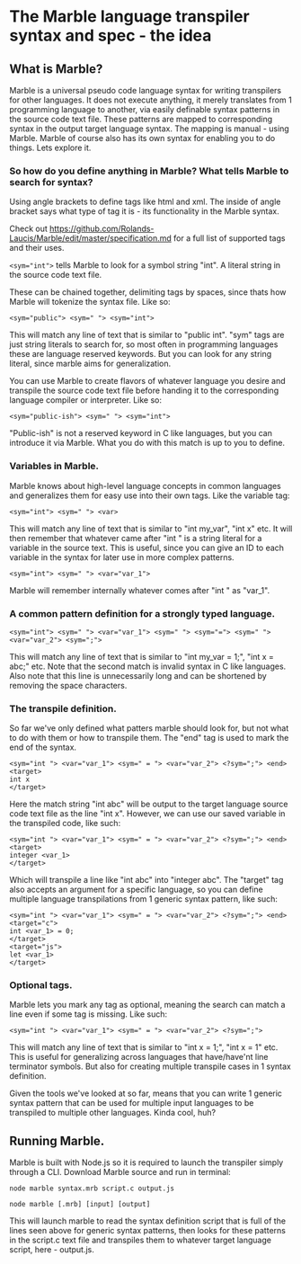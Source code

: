 # The Marble language transpiler syntax and spec - the idea

## What is Marble?
Marble is a universal pseudo code language syntax for writing transpilers for other languages. It does not execute anything, it merely translates from 1 programming language to another, via easily definable syntax patterns in the source code text file. These patterns are mapped to corresponding syntax in the output target language syntax. The mapping is manual - using Marble. Marble of course also has its own syntax for enabling you to do things. Lets explore it.

### So how do you define anything in Marble? What tells Marble to search for syntax?

Using angle brackets to define tags like html and xml. The inside of angle bracket says what type of tag it is - its functionality in the Marble syntax.

Check out https://github.com/Rolands-Laucis/Marble/edit/master/specification.md for a full list of supported tags and their uses.

``<sym="int">`` tells Marble to look for a symbol string "int". A literal string in the source code text file.

These can be chained together, delimiting tags by spaces, since thats how Marble will tokenize the syntax file. Like so:

``<sym="public"> <sym=" "> <sym="int">``

This will match any line of text that is similar to "public int". "sym" tags are just string literals to search for, so most often in programming languages these are language reserved keywords. But you can look for any string literal, since marble aims for generalization.

You can use Marble to create flavors of whatever language you desire and transpile the source code text file before handing it to the corresponding language compiler or interpreter. Like so:

``<sym="public-ish"> <sym=" "> <sym="int">``

"Public-ish" is not a reserved keyword in C like languages, but you can introduce it via Marble. What you do with this match is up to you to define. 

### Variables in Marble.

Marble knows about high-level language concepts in common languages and generalizes them for easy use into their own tags. Like the variable tag:

``<sym="int"> <sym=" "> <var>``

This will match any line of text that is similar to "int my_var", "int x" etc. It will then remember that whatever came after "int " is a string literal for a variable in the source text. This is useful, since you can give an ID to each variable in the syntax for later use in more complex patterns.

``<sym="int"> <sym=" "> <var="var_1">``

Marble will remember internally whatever comes after "int " as "var_1".

### A common pattern definition for a strongly typed language.

``<sym="int"> <sym=" "> <var="var_1"> <sym=" "> <sym="="> <sym=" "> <var="var_2"> <sym=";">``

This will match any line of text that is similar to "int my_var = 1;", "int x = abc;" etc. Note that the second match is invalid syntax in C like languages. Also note that this line is unnecessarily long and can be shortened by removing the space characters.

### The transpile definition.

So far we've only defined what patters marble should look for, but not what to do with them or how to transpile them. The "end" tag is used to mark the end of the syntax.
```
<sym="int "> <var="var_1"> <sym=" = "> <var="var_2"> <?sym=";"> <end>
<target>
int x
</target>
```

Here the match string "int abc" will be output to the target language source code text file as the line "int x". However, we can use our saved variable in the transpiled code, like such:

```
<sym="int "> <var="var_1"> <sym=" = "> <var="var_2"> <?sym=";"> <end>
<target>
integer <var_1>
</target>
```

Which will transpile a line like "int abc" into "integer abc". The "target" tag also accepts an argument for a specific language, so you can define multiple language transpilations from 1 generic syntax pattern, like such:

```
<sym="int "> <var="var_1"> <sym=" = "> <var="var_2"> <?sym=";"> <end>
<target="c">
int <var_1> = 0;
</target>
<target="js">
let <var_1>
</target>
```

### Optional tags.

Marble lets you mark any tag as optional, meaning the search can match a line even if some tag is missing. Like such:

``<sym="int "> <var="var_1"> <sym=" = "> <var="var_2"> <?sym=";">``

This will match any line of text that is similar to "int x = 1;", "int x = 1" etc. This is useful for generalizing across languages that have/have'nt line terminator symbols. But also for creating multiple transpile cases in 1 syntax definition.

Given the tools we've looked at so far, means that you can write 1 generic syntax pattern that can be used for multiple input languages to be transpiled to multiple other languages. Kinda cool, huh?

## Running Marble.

Marble is built with Node.js so it is required to launch the transpiler simply through a CLI. Download Marble source and run in terminal:

``node marble syntax.mrb script.c output.js``

``node marble [.mrb] [input] [output]``

This will launch marble to read the syntax definition script that is full of the lines seen above for generic syntax patterns, then looks for these patterns in the script.c text file and transpiles them to whatever target language script, here - output.js. 
